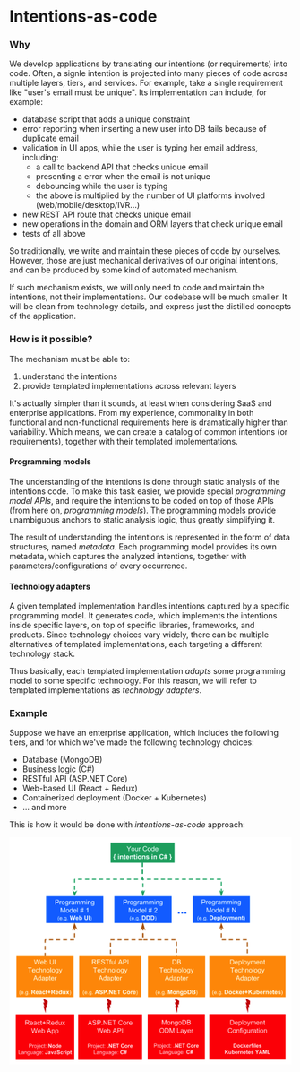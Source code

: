 # Intentions-as-code

### Why

We develop applications by translating our intentions (or requirements) into code. Often, a signle intention is projected into many pieces of code across multiple layers, tiers, and services. For example, take a single requirement like "user's email must be unique". Its implementation can include, for example:

- database script that adds a unique constraint
- error reporting when inserting a new user into DB fails because of duplicate email
- validation in UI apps, while the user is typing her email address, including:
  - a call to backend API that checks unique email
  - presenting a error when the email is not unique
  - debouncing while the user is typing
  - the above is multiplied by the number of UI platforms involved (web/mobile/desktop/IVR...)
- new REST API route that checks unique email
- new operations in the domain and ORM layers that check unique email
- tests of all above

So traditionally, we write and maintain these pieces of code by ourselves. However, those are just mechanical derivatives of our original intentions, and can be produced by some kind of automated mechanism. 

If such mechanism exists, we will only need to code and maintain the intentions, not their implementations. Our codebase will be much smaller. It will be clean from technology details, and express just the distilled concepts of the application. 

### How is it possible?

The mechanism must be able to:

1. understand the intentions
1. provide templated implementations across relevant layers

It's actually simpler than it sounds, at least when considering SaaS and enterprise applications. From my experience, commonality in both functional and non-functional requirements here is dramatically higher than variability. Which means, we can create a catalog of common intentions (or requirements), together with their templated implementations. 

#### Programming models

The understanding of the intentions is done through static analysis of the intentions code. To make this task easier, we provide special _programming model APIs_, and require the intentions to be coded on top of those APIs (from here on, _programming models_). The programming models provide unambiguous anchors to static analysis logic, thus greatly simplifying it.   

The result of understanding the intentions is represented in the form of data structures, named _metadata_. Each programming model provides its own metadata, which captures the analyzed intentions, together with parameters/configurations of every occurrence. 

#### Technology adapters

A given templated implementation handles intentions captured by a specific programming model. It generates code, which implements the intentions inside specific layers, on top of specific libraries, frameworks, and products. Since technology choices vary widely, there can be multiple alternatives of templated implementations, each targeting a different technology stack. 

Thus basically, each templated implementation _adapts_ some programming model to some specific technology. For this reason, we will refer to templated implementations as _technology adapters_. 

### Example

Suppose we have an enterprise application, which includes the following tiers, and for which we've made the following technology choices:

- Database (MongoDB)
- Business logic (C#)
- RESTful API (ASP.NET Core)
- Web-based UI (React + Redux)
- Containerized deployment (Docker + Kubernetes)
- ... and more

This is how it would be done with _intentions-as-code_ approach:

![Intentions-as-code concept illustration](concept-intentions-as-code.png)

